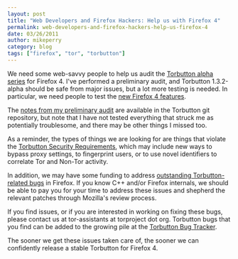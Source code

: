 ```yaml
---
layout: post
title: "Web Developers and Firefox Hackers: Help us with Firefox 4"
permalink: web-developers-and-firefox-hackers-help-us-firefox-4
date: 03/26/2011
author: mikeperry
category: blog
tags: ["firefox", "tor", "torbutton"]
---
```


We need some web-savvy people to help us audit the [Torbutton alpha series](https://www.torproject.org/torbutton/) for Firefox 4. I've performed a preliminary audit, and Torbutton 1.3.2-alpha should be safe from major issues, but a lot more testing is needed. In particular, we need people to test the [new Firefox 4 features](https://developer.mozilla.org/en/Firefox_4_for_developers).

The [notes from my preliminary audit](https://gitweb.torproject.org/torbutton.git/blob_plain/HEAD:/website/design/FF40_AUDIT) are available in the Torbutton git repository, but note that I have not tested everything that struck me as potentially troublesome, and there may be other things I missed too.

As a reminder, the types of things we are looking for are things that violate the [Torbutton Security Requirements](https://www.torproject.org/torbutton/en/design/#requirements), which may include new ways to bypass proxy settings, to fingerprint users, or to use novel identifiers to correlate Tor and Non-Tor activity.

In addition, we may have some funding to address [outstanding Torbutton-related bugs](https://www.torproject.org/torbutton/en/design/#FirefoxBugs) in Firefox. If you know C++ and/or Firefox internals, we should be able to pay you for your time to address these issues and shepherd the relevant patches through Mozilla's review process.

If you find issues, or if you are interested in working on fixing these bugs, please contact us at tor-assistants at torproject dot org. Torbutton bugs that you find can be added to the growing pile at the [Torbutton Bug Tracker](https://trac.torproject.org/projects/tor/report/14).

The sooner we get these issues taken care of, the sooner we can confidently release a stable Torbutton for Firefox 4.

